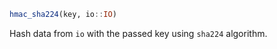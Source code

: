 ```julia
hmac_sha224(key, io::IO)
```

Hash data from `io` with the passed key using `sha224` algorithm.
